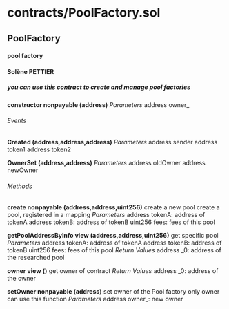 # contracts/PoolFactory.sol

## PoolFactory

#### pool factory

#### Solène PETTIER

##### you can use this contract to create and manage pool factories

**constructor nonpayable (address)**
_Parameters_
address owner\_

###### Events

**Created (address,address,address)**
_Parameters_
address sender
address token1
address token2

**OwnerSet (address,address)**
_Parameters_
address oldOwner
address newOwner

###### Methods

**create nonpayable (address,address,uint256)**
create a new pool
create a pool, registered in a mapping
_Parameters_
address tokenA: address of tokenA
address tokenB: address of tokenB
uint256 fees: fees of this pool

**getPoolAddressByInfo view (address,address,uint256)**
get specific pool
_Parameters_
address tokenA: address of tokenA
address tokenB: address of tokenB
uint256 fees: fees of this pool
_Return Values_
address \_0: address of the researched pool

**owner view ()**
get owner of contract
_Return Values_
address \_0: address of the owner

**setOwner nonpayable (address)**
set owner of the Pool factory
only owner can use this function
_Parameters_
address owner\_: new owner
